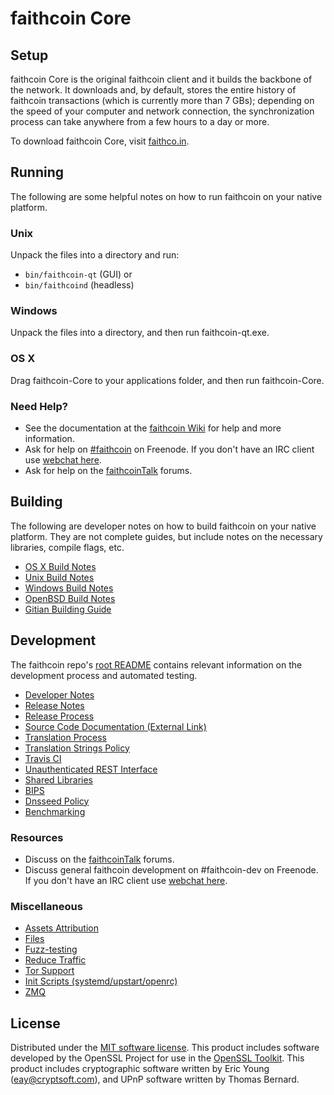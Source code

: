 faithcoin Core
=============

Setup
---------------------
faithcoin Core is the original faithcoin client and it builds the backbone of the network. It downloads and, by default, stores the entire history of faithcoin transactions (which is currently more than 7 GBs); depending on the speed of your computer and network connection, the synchronization process can take anywhere from a few hours to a day or more.

To download faithcoin Core, visit [faithco.in](https://faithco.in).

Running
---------------------
The following are some helpful notes on how to run faithcoin on your native platform.

### Unix

Unpack the files into a directory and run:

- `bin/faithcoin-qt` (GUI) or
- `bin/faithcoind` (headless)

### Windows

Unpack the files into a directory, and then run faithcoin-qt.exe.

### OS X

Drag faithcoin-Core to your applications folder, and then run faithcoin-Core.

### Need Help?

* See the documentation at the [faithcoin Wiki](https://faithcoin.info/)
for help and more information.
* Ask for help on [#faithcoin](http://webchat.freenode.net?channels=faithcoin) on Freenode. If you don't have an IRC client use [webchat here](http://webchat.freenode.net?channels=faithcoin).
* Ask for help on the [faithcoinTalk](https://faithcointalk.io/) forums.

Building
---------------------
The following are developer notes on how to build faithcoin on your native platform. They are not complete guides, but include notes on the necessary libraries, compile flags, etc.

- [OS X Build Notes](build-osx.md)
- [Unix Build Notes](build-unix.md)
- [Windows Build Notes](build-windows.md)
- [OpenBSD Build Notes](build-openbsd.md)
- [Gitian Building Guide](gitian-building.md)

Development
---------------------
The faithcoin repo's [root README](/README.md) contains relevant information on the development process and automated testing.

- [Developer Notes](developer-notes.md)
- [Release Notes](release-notes.md)
- [Release Process](release-process.md)
- [Source Code Documentation (External Link)](https://dev.visucore.com/faithcoin/doxygen/)
- [Translation Process](translation_process.md)
- [Translation Strings Policy](translation_strings_policy.md)
- [Travis CI](travis-ci.md)
- [Unauthenticated REST Interface](REST-interface.md)
- [Shared Libraries](shared-libraries.md)
- [BIPS](bips.md)
- [Dnsseed Policy](dnsseed-policy.md)
- [Benchmarking](benchmarking.md)

### Resources
* Discuss on the [faithcoinTalk](https://faithcointalk.io/) forums.
* Discuss general faithcoin development on #faithcoin-dev on Freenode. If you don't have an IRC client use [webchat here](http://webchat.freenode.net/?channels=faithcoin-dev).

### Miscellaneous
- [Assets Attribution](assets-attribution.md)
- [Files](files.md)
- [Fuzz-testing](fuzzing.md)
- [Reduce Traffic](reduce-traffic.md)
- [Tor Support](tor.md)
- [Init Scripts (systemd/upstart/openrc)](init.md)
- [ZMQ](zmq.md)

License
---------------------
Distributed under the [MIT software license](/COPYING).
This product includes software developed by the OpenSSL Project for use in the [OpenSSL Toolkit](https://www.openssl.org/). This product includes
cryptographic software written by Eric Young ([eay@cryptsoft.com](mailto:eay@cryptsoft.com)), and UPnP software written by Thomas Bernard.
